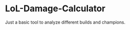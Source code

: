 LoL-Damage-Calculator
=====================

Just a basic tool to analyze different builds and champions.